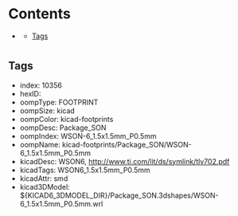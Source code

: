 



Contents
========

* [](#)
	* [Tags](#tags)

# 

## Tags

- index: 10356
- hexID: 
- oompType: FOOTPRINT
- oompSize: kicad
- oompColor: kicad-footprints
- oompDesc: Package_SON
- oompIndex: WSON-6_1.5x1.5mm_P0.5mm
- oompName: kicad-footprints/Package_SON/WSON-6_1.5x1.5mm_P0.5mm
- kicadDesc: WSON6, http://www.ti.com/lit/ds/symlink/tlv702.pdf
- kicadTags: WSON6_1.5x1.5mm_P0.5mm
- kicadAttr: smd
- kicad3DModel: ${KICAD6_3DMODEL_DIR}/Package_SON.3dshapes/WSON-6_1.5x1.5mm_P0.5mm.wrl
